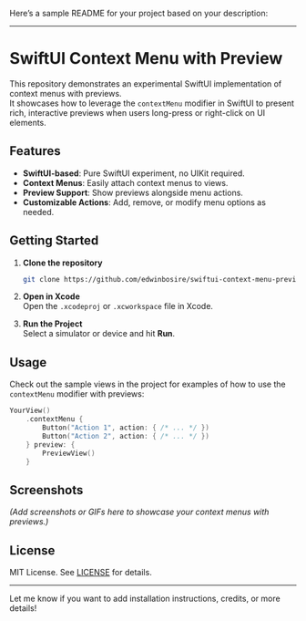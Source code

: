Here’s a sample README for your project based on your description:

---

# SwiftUI Context Menu with Preview

This repository demonstrates an experimental SwiftUI implementation of context menus with previews.  
It showcases how to leverage the `contextMenu` modifier in SwiftUI to present rich, interactive previews when users long-press or right-click on UI elements.

## Features

- **SwiftUI-based**: Pure SwiftUI experiment, no UIKit required.
- **Context Menus**: Easily attach context menus to views.
- **Preview Support**: Show previews alongside menu actions.
- **Customizable Actions**: Add, remove, or modify menu options as needed.

## Getting Started

1. **Clone the repository**  
   ```bash
   git clone https://github.com/edwinbosire/swiftui-context-menu-preview.git
   ```

2. **Open in Xcode**  
   Open the `.xcodeproj` or `.xcworkspace` file in Xcode.

3. **Run the Project**  
   Select a simulator or device and hit **Run**.

## Usage

Check out the sample views in the project for examples of how to use the `contextMenu` modifier with previews:

```swift
YourView()
    .contextMenu {
        Button("Action 1", action: { /* ... */ })
        Button("Action 2", action: { /* ... */ })
    } preview: {
        PreviewView()
    }
```

## Screenshots

*(Add screenshots or GIFs here to showcase your context menus with previews.)*

## License

MIT License. See [LICENSE](LICENSE) for details.

---

Let me know if you want to add installation instructions, credits, or more details!
